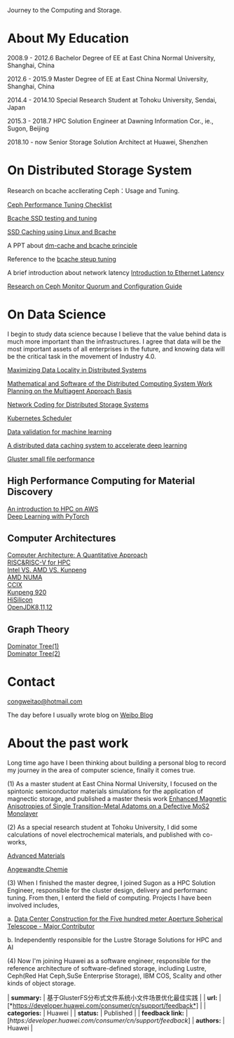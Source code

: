 Journey to the Computing and Storage.
# About My Education
2008.9 - 2012.6  Bachelor Degree of EE at East China Normal University, Shanghai, China

2012.6 - 2015.9  Master Degree of EE at East China Normal University, Shanghai, China

2014.4 - 2014.10 Special Research Student at Tohoku University, Sendai, Japan

2015.3 - 2018.7  HPC Solution Engineer at Dawning Information Cor., ie., Sugon, Beijing

2018.10 - now    Senior Storage Solution Architect at Huawei, Shenzhen

# On Distributed Storage System
Research on bcache accllerating Ceph：Usage and Tuning.

[Ceph Performance Tuning Checklist](http://accelazh.github.io/ceph/Ceph-Performance-Tuning-Checklist)

[Bcache SSD testing and tuning](http://confluence.wartungsfenster.de/display/Adminspace/bcache+SSD+testing+and+tuning)

[SSD Caching using Linux and Bcache](https://pommi.nethuis.nl/ssd-caching-using-linux-and-bcache/)

A PPT about [dm-cache and bcache principle](https://www.lanl.gov/projects/national-security-education-center/information-science-technology/_assets/docs/2014-si-docs/2014-docs/Team-Chartreuse-Presentation.pdf)

Reference to the [bcache steup tuning](http://www.tech-g.com/2017/08/10/bcache-how-to-setup/)

A brief introduction about network latency [Introduction to Ethernet Latency](https://www.marvell.com/documents/rjx203ukari4r93gntem/)

[Research on Ceph Monitor Quorum and Configuration Guide](http://blog.sina.com.cn/s/blog_767e55a30102yyt4.html)

# On Data Science
I begin to study data science because I believe that the value behind data is much more important than the infrastructures.
I agree that data will be the most important assets of all enterprises in the future, and knowing data will be the critical task in the movement of Industry 4.0.

[Maximizing Data Locality in Distributed Systems](https://www.microsoft.com/en-us/research/wp-content/uploads/2016/02/jcss.pdf)

[Mathematical and Software of the Distributed Computing System Work Planning on the Multiagent Approach Basis](https://pdfs.semanticscholar.org/288d/b1dc3f40787e2e8c6c23a7ac2df36f353a10.pdf)

[Network Coding for Distributed Storage Systems](https://people.eecs.berkeley.edu/~wainwrig/Papers/DimEtAl10.pdf)

[Kubernetes Scheduler](https://medium.com/@dominik.tornow/the-kubernetes-scheduler-cd429abac02f)

[Data validation for machine learning](https://www.sysml.cc/doc/2019/167.pdf)

[A distributed data caching system to accelerate deep learning](https://arxiv.org/pdf/1812.00669.pdf)

[Gluster small file performance](https://github.com/gluster/glusterfs-specs/blob/master/done/GlusterFS%203.7/Small%20File%20Performance.md)
## High Performance Computing for Material Discovery
[An introduction to HPC on AWS](https://d0.awsstatic.com/whitepapers/Intro_to_HPC_on_AWS.pdf)  
[Deep Learning with PyTorch](https://pytorch.org/assets/deep-learning/Deep-Learning-with-PyTorch.pdf)    
## Computer Architectures
[Computer Architecture: A Quantitative Approach](https://www.cryptodionysus.com/pdfs/computer_arch.pdf)  
[RISC&RISC-V for HPC](https://upcommons.upc.edu/bitstream/handle/2117/131610/140782.pdf)  
[Intel VS. AMD VS. Kunpeng](https://www.amd.com/system/files/2018-03/AMD-Optimizes-EPYC-Memory-With-NUMA.pdf)  
[AMD NUMA](https://developer.amd.com/wp-content/resources/56308-NUMA%20Topology%20for%20AMD%20EPYC%E2%84%A2%20Naples%20Family%20Processors.PDF)  
[CCIX](https://www.flashmemorysummit.com/Proceedings2019/08-07-Wednesday/20190807_ENST-202B-1_Gummaluri.pdf)  
[Kunpeng 920](https://en.wikichip.org/wiki/hisilicon/kunpeng/920-6426)  
[HiSilicon](https://en.wikipedia.org/wiki/HiSilicon)  
[OpenJDK8,11,12](https://github.com/AdoptOpenJDK)  

## Graph Theory
[Dominator Tree(1)](https://tanujkhattar.wordpress.com/2016/01/11/dominator-tree-of-a-directed-graph/)    
[Dominator Tree(2)](https://www.cs.princeton.edu/courses/archive/fall03/cs528/handouts/a%20fast%20algorithm%20for%20finding.pdf)    

# Contact
[congweitao@hotmail.com](congweitao@hotmail.com)

The day before I usually wrote blog on [Weibo Blog](http://blog.sina.com.cn/u/1987990947)

# About the past work
Long time ago have I been thinking about building a personal blog to record my journey in the area of computer science, finally it comes true.

(1) As a master student at East China Normal University, I focused on the spintonic semiconductor materials simulations for the application of magnectic storage, and published a master thesis work [Enhanced Magnetic Anisotropies of Single Transition-Metal Adatoms on a Defective MoS2 Monolayer](https://www.nature.com/articles/srep09361)

(2) As a special research student at Tohoku University, I did some calculations of novel electrochemical materials, and published with co-works,

[Advanced Materials](https://www.researchgate.net/scientific-contributions/2083236860_Weitao_Cong)

[Angewandte Chemie](https://www.researchgate.net/scientific-contributions/2083236860_Weitao_Cong)

(3) When I finished the master degree, I joined Sugon as a HPC Solution Engineer, responsible for the cluster design, delivery and performanc tuning. From then, I enterd the field of computing. Projects I have been involved includes,

a. [Data Center Construction for the Five hundred meter Aperture Spherical Telescope - Major Contributor](https://en.wikipedia.org/wiki/Five_hundred_meter_Aperture_Spherical_Telescope)

b. Independently responsible for the Lustre Storage Solutions for HPC and AI

(4) Now I'm joining Huawei as a software engineer, responsible for the reference architecture of software-defined storage, including Lustre, Ceph(Red Hat Ceph,SuSe Enterprise Storage), IBM COS, Scality and other kinds of object storage.

| **summary:** | 基于GlusterFS分布式文件系统小文件场景优化最佳实践 |
| **url:** | [*https://developer.huawei.com/consumer/cn/support/feedback*] |
| **categories:** | Huawei |
| **status:** | Published |
| **feedback link:** | [*https:/developer.huawei.com/consumer/cn/support/feedback*]
| **authors:** | Huawei |
